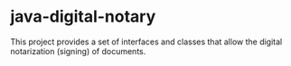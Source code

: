 # java-digital-notary
This project provides a set of interfaces and classes that allow the digital notarization (signing) of documents.
